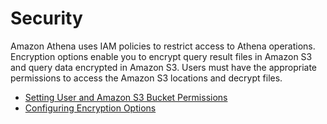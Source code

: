 # Security<a name="security"></a>

Amazon Athena uses IAM policies to restrict access to Athena operations\. Encryption options enable you to encrypt query result files in Amazon S3 and query data encrypted in Amazon S3\. Users must have the appropriate permissions to access the Amazon S3 locations and decrypt files\.


+ [Setting User and Amazon S3 Bucket Permissions](access.md)
+ [Configuring Encryption Options](encryption.md)